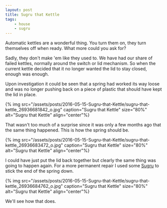 ```yaml
---
layout: post
title: Sugru that Kettle
tags:
    - house
    - sugru
---
```


Automatic kettles are a wonderful thing. You turn them on, they turn themselves off when ready. What more could you ask for?

Sadly, they don't make 'em like they used to. We have had our share of failed kettles, normally around the switch or lid mechanism. So when the current kettle decided that it no longer wanted the lid to stay closed, enough was enough.

Upon investigation it could be seen that a spring had worked its way loose and was no longer pushing back on a piece of plastic that should have kept the lid in place.

{% img src="/assets/posts/2016-05-15-Sugru-that-Kettle/sugru-that-kettle_26936681842_o.jpg" caption="Sugru that Kettle" size="80%" alt="Sugru that Kettle" align="center"%}

That wasn't too much of a surprise since it was only a few months ago that the same thing happened. This is how the spring should be.

{% img src="/assets/posts/2016-05-15-Sugru-that-Kettle/sugru-that-kettle_26936683472_o.jpg" caption="Sugru that Kettle" size="80%" alt="Sugru that Kettle" align="center"%}

I could have just put the lid back together but clearly the same thing was going to happen again. For a more permanent repair I used some [Sugru](https://sugru.com/about/) to stick the end of the spring down.

{% img src="/assets/posts/2016-05-15-Sugru-that-Kettle/sugru-that-kettle_26936684762_o.jpg" caption="Sugru that Kettle" size="80%" alt="Sugru that Kettle" align="center"%}

We'll see how that does.

 